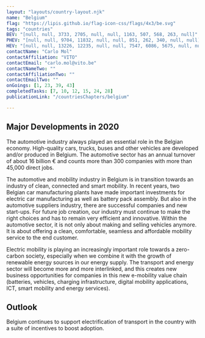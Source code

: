 ```yaml
---
layout: "layouts/country-layout.njk"
name: "Belgium"
flag: "https://lipis.github.io/flag-icon-css/flags/4x3/be.svg"
tags: "countries"
BEV: "[null, null, 3733, 2705, null, null, 1163, 507, 568, 263, null]"
PHEV: "[null, null, 9704, 11832, null, null, 851, 262, 340, null, null]"
HEV: "[null, null, 13226, 12235, null, null, 7547, 6086, 5675, null, null]"
contactName: "​​​​​​Carlo Mol"
contactAffiliation: "VITO"
contactEmail: "carlo.mol@vito.be"
contactNameTwo: "​​​​​​"
contactAffiliationTwo: ""
contactEmailTwo: ""
onGoings: [1, 23, 39, 43]
completedTasks: [7, 10, 12, 15, 24, 28]
publicationLink: "/countriesChapters/belgium"

---
```

## Major Developments in 2020 
The automotive industry always played an essential role in the Belgian economy. High-quality cars, trucks, buses and other vehicles are developed and/or produced in Belgium. The automotive sector has an annual turnover of about 16 billion € and counts more than 300 companies with more than 45,000 direct jobs. 

The automotive and mobility industry in Belgium is in transition towards an industry of clean, connected and smart mobility. In recent years, two Belgian car manufacturing plants have made important investments for electric car manufacturing as well as battery pack assembly. But also in the automotive suppliers industry, there are successful companies and new start-ups. For future job creation, our industry must continue to make the right choices and has to remain very efficient and innovative. Within the automotive sector, it is not only about making and selling vehicles anymore. It is about offering a clean, comfortable, seamless and affordable mobility service to the end customer. 

Electric mobility is playing an increasingly important role towards a zero-carbon society, especially when we combine it with the growth of renewable energy sources in our energy supply. The transport and energy sector will become more and more interlinked, and this creates new business opportunities for companies in this new e-mobility value chain (batteries, vehicles, charging infrastructure, digital mobility applications, ICT, smart mobility and energy services). 

## Outlook
Belgium continues to support electrification of transport in the country with a suite of incentives to boost adoption. 

